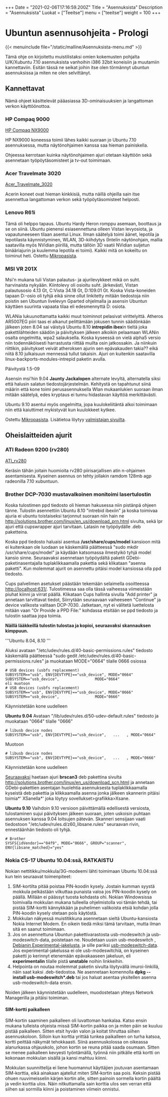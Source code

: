 +++
Date = "2021-02-06T17:16:59.200Z"
Title = "Asennuksista"
Description = "Asennuksista"
Luokat = ["Teeitse"]
menu = ["teeitse"]
weight = 100
+++

Ubuntun asennusohjeita - Prologi
================================

{{< menuinclude file="/static/malline/Asennuksista-menu.md" >}}

Tämä ohje on kirjoitettu muistilistaksi omien kokemusten pohjalta
U/K/Xubuntu 7.10 asennuksista vanhoihin i386 32bit koneisiin ja
muutamiin kannettaviin. Esitän tässä ne seikat joihin itse olen
törmännyt ubuntun asennuksissa ja miten ne olen selvittänyt.

Kannettavat
-----------

Nämä ohjeet käsittelevät pääasiassa 3D-ominaisuuksien ja langattoman
verkon käyttöönottoa.

### HP Compaq 9000

[HP Compaq NX9000](/HP_Compaq_NX9000 "wikilink")

HP NX9000 koneessa toimii lähes kaikki suoraan jo Ubuntu 7.10
asennuksessa, mutta näytönohjaimen kanssa saa hieman painiskella.

Ohjeessa kerrotaan kuinka näytönohjaimen ajuri otetaan käyttöön sekä
asennetaan työpöytäsomisteet ja tv-out toimimaan.

### Acer Travelmate 3020

[Acer_Travelmate_3020](/Acer_Travelmate_3020 "wikilink")

Acerin koneet ovat hieman kinkkisiä, mutta näillä ohjeilla sain itse
asennettua langattoman verkon sekä työpöytäsomisteet helposti.

### Lenovo R61i

Tämä oli helppo tapaus. Ubuntu Hardy Heron romppu asemaan, boottaus ja
se on siinä. Ubuntu pienensi esiasennettuna olleen Vistan levyosiota, ja
vapautuneeseen tilaan asentui Linux. Ilman säätelyä toimi äänet,
lepotila ja lepotilasta käynnistyminen, WLAN, 3D-kiihdytys (Intelin
näytönohjain, mallia saatavilla myös NVidian piirillä, mutta tällöin 3D
vaatii NVidian suljetun binääriajurin ja kuulemma lepotila ei toimi).
Kaikki mitä on kokeiltu on toiminut heti. Ostettu
[Mikropasista](http://mikropasi.fi).

### MSI VR 201X

Msi'n mukana tuli Vistan palautus- ja ajurilevykkeet mikä on suht.
harvinaista nykyään. Kiintolevy oli osioitu suht. järkevästi, Vistan
palautusosio 4.13 Gt, C:Vista 34.18 Gt, D:109.01 Gt. Koska
Vista-koneiden tapaan D:-osio oli tyhjä eikä sinne ollut linkitetty
mitään tiedostoja niin poistin sen Ubuntun livelevyn Gparted ohjelmalla
ja asensin Ubuntun käyttäen suurinta vapaata tilaa eli edesmennyttä D:
osiota.

WLANia lukuunottamatta kaikki muut toiminnot pelasivat virittelyittä.
Atheros AR5007EG piiri taas ei alkanut pelittämään jokusen tunnin
säädönkään jälkeen joten 8.04 sai väistyä Ubuntu 8.10 **intrepidin
ibex**in tieltä joka pakettilähteiden säädön ja päivityksen jälkeen
alkoikin pelaamaan WLANin osalta ongelmitta, wpa2 salauksella. Koska
kyseessä on vielä alpha5 versio niin todennäköisesti harrastusta riittää
muilta osin jatkossakin. Ja niinkuin riittikin, päivitykset veivät
atheroksen ajurin sen epävakauden takia?? eikä niitä 8.10 julkaisuun
mennessä tullut takaisin. Ajuri on kuitenkin saatavilla
linux-backports-modules-intrepid paketin avulla.

Päivitystä 1.5-09

Asensin msi'hin 9.04 **Jaunty Jackalopen** alternate levyltä,
alternatella siksi että halusin salatun tiedostojärjestelmän. Kehitystä
on tapahtunut siinä määrin että kone toimi perusasennuksella Wlan
mukaanlukien suoraan ilman mitään säätelyä, edes kryptaus ei tunnu
hidastavan käyttöä merkittävästi.

Ubuntu 9.10 asentui myös ongelmitta, jopa kuulokeliitäntä alkoi
toimimaan niin että kaiuttimet mykistyvät kun kuulokkeet kytkee.

Ostettu [Mikropasista](http://mikropasi.fi). Lisätietoa löytyy
[valmistajan
sivuilta](http://global.msi.com.tw/index.php?func=proddesc&prod_no=1331&maincat_no=135&cat2_no=418).

Oheislaitteiden ajurit
----------------------

### ATI Radeon 9200 (rv280)

[ATI_rv280](/ATI_rv280 "wikilink")

Keräsin tähän joitain huomioita rv280 piirisarjallisen atin n-ohjaimen
asentamisesta. Kyseinen asennus on tehty jollakin ramdom 128mb agp
radeonilla 7.10 xubuntuun.

### Brother DCP-7030 mustavalkoinen monitoimi lasertulostin

Koska tulostimen ppd tiedosto oli hieman hakusessa niin pistänpä ohjeen
tänne. Tulostin asennettiin Ubuntu 8.10 "intrebid ibexiin" ja koska
toimivaa ajuria ei ubuntu toistaiseksi tarjonnut suoraan niin hain ne
[<http://solutions.brother.com/linux/en_us/download_prn.html>](http://solutions.brother.com/linux/en_us/download_prn.html)
sivulta, sekä lpr ajuri että cupswrapper ajuri tarvitaan. Latasin ne
työpöydälle .deb paketteina.

Koska ppd tiedosto haluaisi asentua **/usr/share/cups/model** kansioon
mitä ei kuitenkaan ole luodaan se käskemällä päätteessä "sudo mkdir
/usr/share/cups/model" ja käydään katsomassa ilmestyikö tyhjä model
kansio sinne. Seuraavaksi asennetaan työpöydältä paketit
GDebi-paketinasentajalla tuplaklikkaamalla pakettia sekä klikataan
"asenna paketti". Kun molemmat ajurit on asennettu pitäisi model
kansiossa olla ppd tiedosto.

Cups palvelimen asetukset päästään tekemään selaimella osoitteessa
[<http://localhost:631/>](http://localhost:631/). Tulostimessa saa olla
tässä vaiheessa viimeistään piuhat kiinni ja virrat päällä. Klikataan
Cups hallinta sivulla "Add printer" ja annetaan tarvittavat tiedot,
Siirrytään seuraavaan vaiheeseen "Continue" ja device valikosta valitaan
DCP-7030. Jatketaan, nyt ei välitetä luettelosta mitään vaan "Or Provide
a PPD File:" kohdassa etsitään se ppd tiedosto ja tulostin saattaa jopa
toimia.

**Näillä lääkkeillä tulostin tulostaa ja kopioi, seuraavaksi skannauksen
kimppuun.**

'''Ubuntu 8.04, 8.10 '''

Aluksi avataan "/etc/udev/rules.d/40-basic-permissions.rules" tiedosto
käskemällä päätteessä "sudo gedit
/etc/udev/rules.d/40-basic-permissions.rules" ja muokataan MODE="0664"
tilalle 0666 osiossa

```
# USB devices (usbfs replacement)
SUBSYSTEM=="usb", ENV{DEVTYPE}=="usb_device", MODE="0664"
SUBSYSTEM=="usb_device",                MODE="0664"
eli muotoon
# USB devices (usbfs replacement)
SUBSYSTEM=="usb", ENV{DEVTYPE}=="usb_device", MODE="0666"
SUBSYSTEM=="usb_device",                MODE="0666"
```
Käynnistetään kone uudelleen

**Ubuntu 9.04** Avataan "/lib/udev/rules.d/50-udev-default.rules"
tiedosto ja muokataan "0664" tilalle "0666"

```
# libusb device nodes
SUBSYSTEM=="usb", ENV{DEVTYPE}=="usb_device",   ...   , MODE="0664"
```

Muotoon

```
# libusb device nodes
SUBSYSTEM=="usb", ENV{DEVTYPE}=="usb_device",   ...   , MODE="0666"
```

Käynnistetään kone uudelleen

[Seuraavaksi](Seuraavaksi "wikilink") haetaan ajuri **brscan3** deb
pakettina sivulta
[<http://solutions.brother.com/linux/en_us/download_scn.html>](http://solutions.brother.com/linux/en_us/download_scn.html)
ja annetaan GDebi-pakettien asentajan huolehtia asennuksesta
tuplaklikkaamalla kyseistä deb pakettia ja klikkaamalla asenna jonka
jälkeen skannerin pitäisi toimia*' XSanella*' joka löytyy
sovellukset&gt;grafiikka&gt;Xsane.

**Ubuntu 9.10** Vaihdoin 9.10 versioon päivittämällä edellisestä
versiosta, tulostaminen sujui päivityksen jälkeen suoraan, joten
uskoisin puhtaan asennuksen kanssa 9.04 loitsujen pätevän. Skanneri
sensijaan vaati tiedostoon "/etc/udev/rules.d/z60_libsane.rules"
seuraavan rivin, ennestäänhän tiedosto oli tyhjä.

```
# Brother
SYSFS{idVendor}=="04f9", MODE="0666", GROUP="scanner", ENV{libsane_matched}="yes"
```

### Nokia CS-17 Ubuntu 10.04:ssä, RATKAISTU

Nokian nettitikku/mokkula/3G-modeemi lähti toimimaan Ubuntu 10.04:ssä
kun tein seuraavat toimenpiteet:

1.  SIM-kortilta pitää poistaa PIN-koodin kysely. Jostain kumman syystä
    mokkula pelkästään vilkuttaa punaista valoa jos PIN-koodin kysely on
    päällä. Millään ei päässyt tuosta kohdasta ohi. Nokian Windowsissa
    toimivalla mokkulan mukana tulleella ohjelmistolla voi tämän tehdä,
    tai pistää SIM-kortti kännykkään ja puhelimen valikoista etsiä
    kohdan jolla PIN-koodin kysely otetaan pois käytöstä.
2.  Mokkulan näkyessä muistitikkuna asennetaan sieltä Ubuntu-kansiosta
    Nokia Internet Modem. En oikein tiedä miksi tämä tarvitaan, mutta
    ilman sitä en saanut toimimaan.
3.  Jos on asennettuna Ubuntun pakettivarastosta usb-modeswitch ja
    usb-modeswitch-data, poistetaan ne. Noudetaan uusin usb-modeswitch ,
    [Debianin Experimental-jakelusta](http://packages.debian.org/experimental/usb-modeswitch),
    ja sille pariksi
    [usb-modeswitch-data](http://packages.debian.org/experimental/usb-modeswitch-data).
    Jos experimental-jakelussa ei ole usb-modeswitchiä, on kyseinen
    paketti jo kerinnyt etenemään epävakaaseen jakeluun, eli
    **experimentalin** tilalle pistä **unstable** noihin linkkeihin.
4.  Helpointa on noutaa molemmat paketin sivulta löytyvällä
    imuroi-linkillä, näin saat kaksi .deb-tiedostoa. Ne asennetaan
    komennolla **dpkg --install usb-modeswitch\*.deb** tai jos haluat
    asentaa yksitellen asenna usb-modeswitch-data ensin.

Noiden jälkeen käynnistetään uudelleen, muodostetaan yhteys Network
Managerilla ja pitäisi toimiman.

#### SIM-kortti paikalleen

SIM-kortin saaminen paikalleen oli luvattoman hankalaa. Katso ensin
mukana tulleista ohjeista missä SIM-kortin paikka on ja miten päin se
kuuluu pistää paikalleen. Sitten etsit hyvän valon ja koitat tihruttaa
siihen asennuskoloon. Silloin kun korttia yrittää tunkea paikalleen on
turha katsoa, kortti peittää näkymät tehokkaasti. Siinä asennuskolossa
on oikeassa alanurkassa ohjauskolo, johon kortin se reuna pitää saada
osumaan. Sitten se menee paikalleen kevyesti työntämällä, työnnä niin
pitkälle että kortti on kokonaan mokkulan sisällä ja kansi mahtuu
kiinni.

Mokkulan suunnittelija ei liene huomannut käyttäjien joutuvan asentamaan
SIM-korttia, eikä ainakaan ajatellut miten SIM-kortin saa pois. Keksin
pistää ohuen ruuvimeisselin kärjen kortin alle, sitten painoin sormella
kortin päältä ja vedin korttia ulos. Näin nitkuttamalla sain korttia
ulos sen verran että siihen sai sormilla kiinni ja poistaminen viimein
onnistui.
